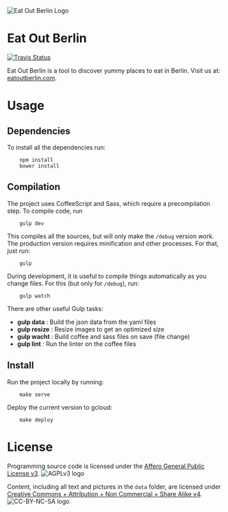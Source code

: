 
![Eat Out Berlin Logo](https://cdn.rawgit.com/kostspielig/eatout/master/style/images/eatoutb.png)

# Eat Out Berlin

[![Travis Status](https://travis-ci.org/kostspielig/eatout.svg?branch=new-server)](https://travis-ci.org/kostspielig/eatout)

Eat Out Berlin is a tool to discover yummy places to eat in Berlin.
Visit us at: [eatoutberlin.com](http://www.eatoutberlin.com/).

# Usage


## Dependencies

To install all the dependencies run:
```
    npm install
    bower install
```

## Compilation

The project uses CoffeeScript and Sass, which require a precompilation
step.  To compile code, run
```
    gulp dev
```

This compiles all the sources, but will only make the `/debug` version
work. The production version requires minification and other
processes.  For that, just run:
```
    gulp
```

During development, it is useful to compile things automatically as
you change files.  For this (but only for `/debug`), run:
```
    gulp watch
```

There are other useful Gulp tasks:

* **gulp data** : Build the json data from the yaml files
* **gulp resize** : Resize images to get an optimized size
* **gulp wacht** : Build coffee and sass files on save (file change)
* **gulp lint** : Run the linter on the coffee files

## Install

Run the project locally by running:
```
    make serve
```

Deploy the current version to gcloud:
```
    make deploy
```

# License

Programming source code is licensed under the
[Affero General Public License v3](https://www.gnu.org/licenses/agpl-3.0.html).
![AGPLv3 logo](https://www.gnu.org/graphics/agplv3-155x51.png)

Content, including all text and pictures in the `data` folder, are licensed under
[Creative Commons + Attribution + Non Commercial + Share Alike v4](https://creativecommons.org/licenses/by-nc-sa/4.0/).
![CC-BY-NC-SA logo](https://i.creativecommons.org/l/by-nc-sa/4.0/88x31.png)
